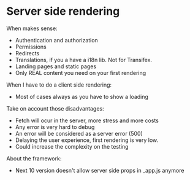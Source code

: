 # Server side rendering

When makes sense:

* Authentication and authorization
* Permissions
* Redirects
* Translations, if you a have a i18n lib. Not for Transifex.
* Landing pages and static pages
* Only REAL content you need on your first rendering

When I have to do a client side rendering:

* Most of cases always as you have to show a loading

Take on account those disadvantages:

* Fetch will ocur in the server, more stress and more costs
* Any error is very hard to debug
* An error will be considered as a server error (500)
* Delaying the user experience, first rendering is very low.
* Could increase the complexity on the testing

About the framework:

* Next 10 version doesn't allow server side props in _app.js anymore
